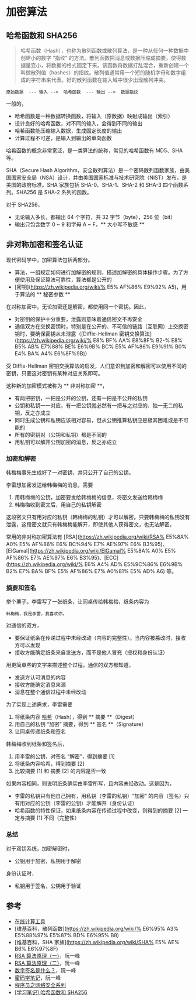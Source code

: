 # 加密算法

## 哈希函数和 SHA256

> 哈希函数（Hash），也称为散列函数或散列算法，是一种从任何一种数据中创建小的数字 “指纹” 的方法。散列函数把消息或数据压缩成摘要，使得数据量变小，将数据的格式固定下来。该函数将数据打乱混合，重新创建一个叫做散列值（hashes）的指纹。散列值通常用一个短的随机字母和数字组成的字符串来代表。好的散列函数在输入域中很少出现散列冲突。

    原始数据  --- 输入 -->  哈希函数  --- 输出 -->  数据指纹

一般的，

* 哈希函数是一种数据转换函数，将输入（原数据）映射成输出（索引）
* 设计良好的哈希函数，对不同的输入，会得到不同的输出
* 哈希函数能压缩输入数据，生成固定长度的输出
* 计算过程不可逆，是输入到输出的单向函数

哈希函数的概念非常宽泛，是一类算法的统称，常见的哈希函数有 MD5、SHA 等。

SHA（Secure Hash Algorithm，安全散列算法）是一个密码散列函数家族，由美国国家安全局（NSA）设计，并由美国国家标准与技术研究院（NIST）发布，是美国的政府标准。SHA 家族包括 SHA-0、SHA-1、SHA-2 和 SHA-3 四个函数系列。SHA256 是 SHA-2 系列的函数。

对于 SHA256，

* 无论输入多长，都输出 64 个字符，共 32 字节（byte），256 位（bit）
* 输出只包含数字 0 ~ 9 和字母 A ~ F，** 大小写不敏感 **

## 非对称加密和签名认证

现代密码学中，加密算法包括两部分。

* 算法，一组规定如何进行加解密的规则，描述加解密的具体操作步骤。为了方便使用及保证算法可靠性，算法都是公开的
* [密钥](https://zh.wikipedia.org/wiki/% E5% AF%86% E9%92% A5)，用于算法的 ** 秘密参数 **

在对称加密中，无论加密还是解密，都使用同一个密钥。因此，

* 对密钥的保护十分重要，泄露则意味着通信密文不再安全
* 通信双方在交换密钥时，特别是在公开的、不可信的链路（互联网）上交换密钥时，要确保密钥从未泄露（[Diffie-Hellman 密钥交换算法](https://zh.wikipedia.org/wiki/% E8% BF% AA% E8%8F% B2-% E8% B5% AB% E7%88% BE% E6%9B% BC% E5% AF%86% E9%91% B0% E4% BA% A4% E6%8F%9B)）

受 Diffie-Hellman 密钥交换算法的启发，人们意识到加密和解密可以使用不同的密钥，只要这对密钥有某种对应关系即可。

这种新的加密模式被称为 ** 非对称加密 **，

* 有两把密钥，一把是公开的公钥，还有一把是不公开的私钥
* 公钥和私钥一一对应，有一把公钥就必然有一把与之对应的、独一无二的私钥，反之亦成立
* 同时生成公钥和私钥应该相对容易，但从公钥推算私钥应是极其困难或是不可能的
* 所有的密钥对（公钥和私钥）都是不同的
* 用私钥可以解开公钥加密的消息，反之亦成立

### 加密和解密

韩梅梅事先生成好了一对密钥，并只公开了自己的公钥。

李雷想加密发送给韩梅梅的消息，需要

1. 用韩梅梅的公钥，加密要发给韩梅梅的信息，将密文发送给韩梅梅
2. 韩梅梅收到密文后，用自己的私钥解密

这段密文只有用对应的私钥（韩梅梅的私钥）才可以解密。只要韩梅梅的私钥没有泄露，这段密文就只有韩梅梅能解开，即使其他人获得密文，也无法解密。

常用的非对称加密算法有 [RSA](https://zh.wikipedia.org/wiki/RSA% E5%8A% A0% E5% AF%86% E6% BC%94% E7% AE%97% E6% B3%95)、[ElGamal](https://zh.wikipedia.org/wiki/ElGamal% E5%8A% A0% E5% AF%86% E7% AE%97% E6% B3%95)、[ECC](https://zh.wikipedia.org/wiki/% E6% A4% AD% E5%9C%86% E6%9B% B2% E7% BA% BF% E5% AF%86% E7% A0%81% E5% AD% A6) 等。

### 摘要和签名

举个栗子。李雷写了一张纸条，让同桌传给韩梅梅，纸条内容为

    韩梅梅，我是李雷，我喜欢你。

对通信的双方，

* 要保证纸条在传递过程中未经改动（内容的完整性）。当内容被篡改时，接收方可以发现
* 接收方能确定纸条来自发送方，而不是他人冒充（授权和身份认证）

用更简单些的文字来描述整个过程，通信的双方都知道，

* 发送方认可消息的内容
* 接收方能确定消息来源
* 消息在整个通信过程中未经改动

为了实现上述需求，李雷需要

1. 将纸条内容 [哈希](https://aaron67.cc/2018/02/28/hash-function-and-sha256/)（Hash），得到 ** 摘要 **（Digest）
2. 用自己的私钥 “加密” 摘要，得到 ** 签名 **（Signature）
3. 让同桌传递纸条和签名

韩梅梅收到纸条和签名后，

1. 用李雷的公钥，对签名 “解密”，得到摘要 [1]
2. 将纸条内容哈希，得到摘要 [2]
3. 比较摘要 [1] 和 摘要 [2] 的内容是否一致

如果内容相同，则说明纸条确实由李雷所写，且内容未经改动。这是因为，

* 李雷的私钥只有他自己拥有，用私钥（李雷的私钥）“加密” 的内容（签名）只有用对应的公钥（李雷的公钥）才能解开（身份认证）
* 哈希函数的特性保证，如果纸条内容在传递过程中改变，则得到的摘要 [2] 一定与摘要 [1] 不同（完整性）

### 总结

对于双钥系统，加密解密时，

* 公钥用于加密，私钥用于解密

身份认证时，

* 私钥用于签名，公钥用于验证


## 参考

* [在线计算工具](https://1024tools.com/hash)
* [维基百科，散列函数](https://zh.wikipedia.org/wiki/% E6%95% A3% E5%88%97% E5%87% BD% E6%95% B8)
* [维基百科，SHA 家族](https://zh.wikipedia.org/wiki/SHA% E5% AE% B6% E6%97%8F)
* [RSA 算法原理（一）](https://www.ruanyifeng.com/blog/2013/06/rsa_algorithm_part_one.html)，阮一峰
* [RSA 算法原理（二）](https://www.ruanyifeng.com/blog/2013/07/rsa_algorithm_part_two.html)，阮一峰
* [数字签名是什么？](https://www.ruanyifeng.com/blog/2011/08/what_is_a_digital_signature.html)，阮一峰
* [密码学笔记](https://www.ruanyifeng.com/blog/2006/12/notes_on_cryptography.html)，阮一峰
* [程序员之网络安全系列](https://www.cnblogs.com/cnblogsfans/p/5112167.html)
* [[学习笔记] 哈希函数和 SHA256](https://aaron67.cc/2018/02/28/hash-function-and-sha256/)
